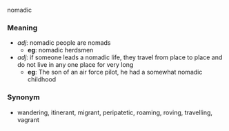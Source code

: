 nomadic
### Meaning
+ _adj_: nomadic people are nomads
    + __eg__: nomadic herdsmen
+ _adj_: if someone leads a nomadic life, they travel from place to place and do not live in any one place for very long
    + __eg__: The son of an air force pilot, he had a somewhat nomadic childhood

### Synonym

+ wandering, itinerant, migrant, peripatetic, roaming, roving, travelling, vagrant


